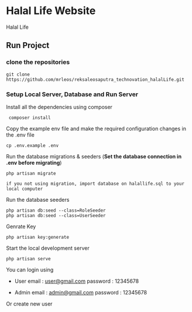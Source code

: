# Halal Life Website
Halal Life

## Run Project
### clone the repositories

```
git clone https://github.com/mrleos/reksaleosaputra_technovation_halalLife.git
```

### Setup Local Server, Database and Run Server

Install all the dependencies using composer

     composer install

Copy the example env file and make the required configuration changes in the .env file

    cp .env.example .env

Run the database migrations & seeders (**Set the database connection in .env before migrating**)

    php artisan migrate

    if you not using migration, import database on halallife.sql to your local computer

Run the database seeders

    php artisan db:seed --class=RoleSeeder
    php artisan db:seed --class=UserSeeder

Genrate Key

    php artisan key:generate


Start the local development server

    php artisan serve

You can login using 
- User
    email : user@gmail.com
    password : 12345678
  
- Admin
    email : admin@gmail.com
    password : 12345678

Or create new user

